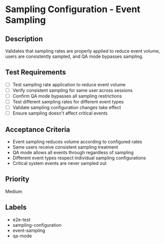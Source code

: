 # Sampling Configuration - Event Sampling

## Description
Validates that sampling rates are properly applied to reduce event volume, users are consistently sampled, and QA mode bypasses sampling.

## Test Requirements
- [ ] Test sampling rate application to reduce event volume
- [ ] Verify consistent sampling for same user across sessions
- [ ] Confirm QA mode bypasses all sampling restrictions
- [ ] Test different sampling rates for different event types
- [ ] Validate sampling configuration changes take effect
- [ ] Ensure sampling doesn't affect critical events

## Acceptance Criteria
- Event sampling reduces volume according to configured rates
- Same users receive consistent sampling treatment
- QA mode allows all events through regardless of sampling
- Different event types respect individual sampling configurations
- Critical system events are never sampled out

## Priority
Medium

## Labels
- e2e-test
- sampling-configuration
- event-sampling
- qa-mode